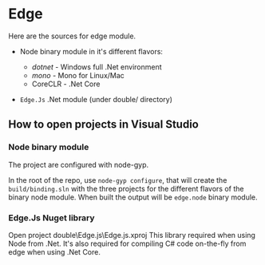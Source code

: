 # Edge

Here are the sources for edge module.

* Node binary module in it's different flavors:
   * _dotnet_ - Windows full .Net environment
   * _mono_ - Mono for Linux/Mac
   * CoreCLR - .Net Core

* `Edge.Js` .Net module (under double/ directory)

## How to open projects in Visual Studio

### Node binary module

The project are configured with node-gyp.

In the root of the repo, use `node-gyp configure`, that will create the `build/binding.sln` with the three projects for the different flavors of the binary node module.
When built the output will be `edge.node` binary module.

### Edge.Js Nuget library

Open project double\Edge.js\Edge.js.xproj
This library required when using Node from .Net. It's also required for compiling C# code on-the-fly from edge when using .Net Core.
